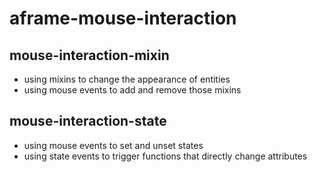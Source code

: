 # aframe-mouse-interaction

## mouse-interaction-mixin

- using mixins to change the appearance of entities
- using mouse events to add and remove those mixins

## mouse-interaction-state

- using mouse events to set and unset states
- using state events to trigger functions that directly change attributes
